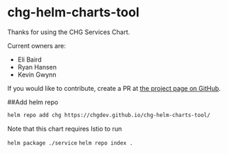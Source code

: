 # chg-helm-charts-tool

Thanks for using the CHG Services Chart.

Current owners are:
- Eli Baird
- Ryan Hansen
- Kevin Gwynn

If you would like to contribute, create a PR at [the project page on GitHub](https://github.com/chgdev/chg-helm-charts-tool).

##Add helm repo
```BASH
helm repo add chg https://chgdev.github.io/chg-helm-charts-tool/
```

Note that this chart requires Istio to run

`helm package ./service`
`helm repo index .`
